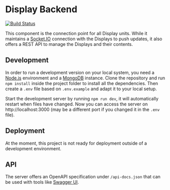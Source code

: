 # Display  Backend
[![Build Status](https://travis-ci.com/alarmdisplay/display-backend.svg?branch=develop)](https://travis-ci.com/alarmdisplay/display-backend)

This component is the connection point for all Display units.
While it maintains a [Socket.IO](https://socket.io/) connection with the Displays to push updates, it also offers a REST API to manage the Displays and their contents.

## Development
In order to run a development version on your local system, you need a [Node.js](https://nodejs.org/) environment and a [MongoDB](https://www.mongodb.com/) instance.
Clone the repository and run `npm install` inside the project folder to install all the dependencies.
Then create a `.env` file based on `.env.example` and adapt it to your local setup.

Start the development server by running `npm run dev`, it will automatically restart when files have changed.
Now you can access the server on http://localhost:3000 (may be a different port if you changed it in the `.env` file).

## Deployment
At the moment, this project is not ready for deployment outside of a development environment.

## API
The server offers an OpenAPI specification under `/api-docs.json` that can be used with tools like [Swagger UI](https://swagger.io/tools/swagger-ui/).
